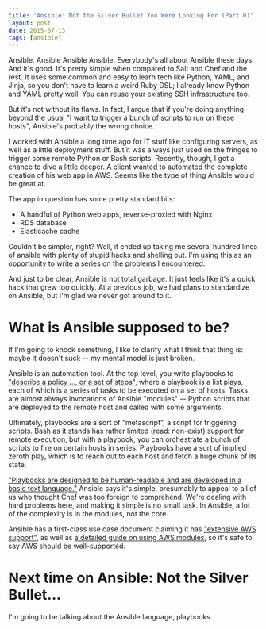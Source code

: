 ```yaml
---
title: 'Ansible: Not the Silver Bullet You Were Looking For (Part 0)'
layout: post
date: 2015-07-13
tags: [ansible]
---
```

Ansible. Ansible Ansible Ansible. Everybody's all about Ansible these days. And it's good. It's pretty simple when compared to Salt and Chef and the rest. It uses some common and easy to learn tech like Python, YAML, and Jinja, so you don't have to learn a weird Ruby DSL; I already know Python and YAML pretty well. You can reuse your existing SSH infrastructure too.

But it's not without its flaws. In fact, I argue that if you're doing anything beyond the usual "I want to trigger a bunch of scripts to run on these hosts", Ansible's probably the wrong choice.

I worked with Ansible a long time ago for IT stuff like configuring servers, as well as a little deployment stuff. But it was always just used on the fringes to trigger some remote Python or Bash scripts. Recently, though, I got a chance to dive a little deeper. A client wanted to automated the complete creation of his web app in AWS. Seems like the type of thing Ansible would be great at.

The app in question has some pretty standard bits:

- A handful of Python web apps, reverse-proxied with Nginx
- RDS database
- Elasticache cache

Couldn't be simpler, right? Well, it ended up taking me several hundred lines of ansible with plenty of stupid hacks and shelling out. I'm using this as an opportunity to write a series on the problems I encountered.

And just to be clear, Ansible is not total garbage. It just feels like it's a quick hack that grew too quickly. At a previous job, we had plans to standardize on Ansible, but I'm glad we never got around to it.

What is Ansible supposed to be?
===============================

If I'm going to knock something, I like to clarify what I think that thing is: maybe it doesn't suck -- my mental model is just broken.

Ansible is an automation tool. At the top level, you write playbooks to ["describe a policy ..., or a set of steps"](http://docs.ansible.com/playbooks.html), where a playbook is a list plays, each of which is a series of tasks to be executed on a set of hosts. Tasks are almost always invocations of Ansible "modules" -- Python scripts that are deployed to the remote host and called with some arguments.

Ultimately, playbooks are a sort of "metascript", a script for triggering scripts. Bash as it stands has rather limited (read: non-exist) support for remote execution, but with a playbook, you can orchestrate a bunch of scripts to fire on certain hosts in series. Playbooks have a sort of implied zeroth play, which is to reach out to each host and fetch a huge chunk of its state.

["Playbooks are designed to be human-readable and are developed in a basic text language."](http://docs.ansible.com/playbooks.html) Ansible says it's simple, presumably to appeal to all of us who thought Chef was too foreign to comprehend. We're dealing with hard problems here, and making it simple is no small task. In Ansible, a lot of the complexity is in the modules, not the core.

Ansible has a first-class use case document claiming it has ["extensive AWS support"](http://www.ansible.com/aws), as well as [a detailed guide on using AWS modules](http://docs.ansible.com/guide_aws.html), so it's safe to say AWS should be well-supported.

Next time on Ansible: Not the Silver Bullet...
==============================================

I'm going to be talking about the Ansible language, playbooks.
